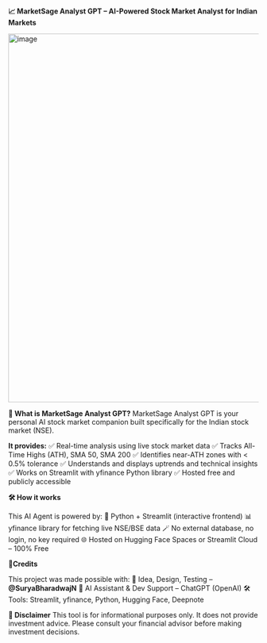 **📈 MarketSage Analyst GPT – AI-Powered Stock Market Analyst for Indian Markets**

<img width="852" height="743" alt="image" src="https://github.com/user-attachments/assets/abf8085b-2529-44b5-b82c-7318157df56b" />

**🧠 What is MarketSage Analyst GPT?**
MarketSage Analyst GPT is your personal AI stock market companion built specifically for the Indian stock market (NSE). 

**It provides:**
✅ Real-time analysis using live stock market data
✅ Tracks All-Time Highs (ATH), SMA 50, SMA 200
✅ Identifies near-ATH zones with < 0.5% tolerance
✅ Understands and displays uptrends and technical insights
✅ Works on Streamlit with yfinance Python library
✅ Hosted free and publicly accessible


**🛠️ How it works**

This AI Agent is powered by:
🧱 Python + Streamlit (interactive frontend)
📊 yfinance library for fetching live NSE/BSE data
🪄 No external database, no login, no key required
🌐 Hosted on Hugging Face Spaces or Streamlit Cloud – 100% Free


**👋Credits**

This project was made possible with:
🧠 Idea, Design, Testing – **@SuryaBharadwajN**
🤖 AI Assistant & Dev Support – ChatGPT (OpenAI)
🛠️ Tools: Streamlit, yfinance, Python, Hugging Face, Deepnote

**📌 Disclaimer**
This tool is for informational purposes only. It does not provide investment advice. Please consult your financial advisor before making investment decisions.
